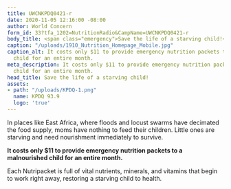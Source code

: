 ```yaml
---
title: UWCNKPDQ0421-r
date: 2020-11-05 12:16:00 -08:00
author: World Concern
form_id: 33?tfa_1202=NutritionRadio&CampName=UWCNKPDQ0421-r
body_title: <span class="emergency">Save the life of a starving child!</span>
caption: "/uploads/1910_Nutrition_Homepage_Mobile.jpg"
caption_alt: It costs only $11 to provide emergency nutrition packets to a malnourished
  child for an entire month.
meta_description: It costs only $11 to provide emergency nutrition packets to a malnourished
  child for an entire month.
head_title: Save the life of a starving child!
assets:
- path: "/uploads/KPDQ-1.png"
  name: KPDQ 93.9
  logo: 'true'
---
```


In places like East Africa, where floods and locust swarms have decimated the food supply, moms have nothing to feed their children. Little ones are starving and need nourishment immediately to survive.  

**It costs only $11 to provide emergency nutrition packets to a malnourished child for an entire month.**

Each Nutripacket is full of vital nutrients, minerals, and vitamins that begin to work right away, restoring a starving child to health.
